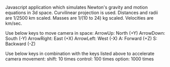 Javascript application which simulates Newton's gravity and motion equations in 3d space.
Curvilinear projection is used.
Distances and radii are 1/2500 km scaled.
Masses are 1/(10 to 24) kg scaled.
Velocities are km/sec.

Use below keys to move camera in space:
ArrowUp: North (+Y)
ArrowDown: South (-Y)
ArrowRight: East (+X)
ArrowLeft: West (-X)
A: Forward (+Z)
S: Backward (-Z)

Use below keys in combination with the keys listed above to accelerate camera movement:
shift: 10 times
control: 100 times
option: 1000 times
